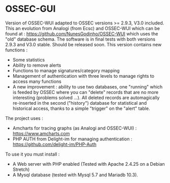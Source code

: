 # OSSEC-GUI
Version of OSSEC-WUI adapted to OSSEC versions >= 2.9.3, V3.0 included.
This an evolution from Analogi (from Ecsc) and OSSEC-WUI which can be found at :
https://github.com/NunesGodinho/OSSEC-WUI which uses the "old" database schema.
The software is in final tests with both versions 2.9.3 and V3.0 stable.
Should be released soon.
This version contains new functions :
- Some statistics
- Ability to remove alerts
- Functions to manage signatures/category mapping
- Management of authentication with three levels to manage rights to access many functions
- A new improvement : ability to use two databases, one "running" which is feeded by OSSEC where you can "delete" records that are no more interesting (problems solved ...). 
All deleted records are automagically re-inserted in the second ("history") database for statistical and historical access, thanks to a simple "trigger" on the "alert" table.

The project uses :
- Amcharts for tracing graphs (as Analogi and OSSEC-WUI) : https://www.amcharts.com
- PHP AUTH from Delight-im for managing authentication : https://github.com/delight-im/PHP-Auth

To use it you must install : 
- A Web server with PHP enabled (Tested with Apache 2.4.25 on a Debian Stretch)
- A Mysql database (tested with Mysql 5.7 and Mariadb 10.3).
